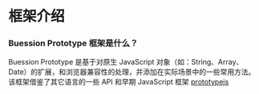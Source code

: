 # 框架介绍


### Buession Prototype 框架是什么？
Buession Prototype 是基于对原生 JavaScript 对象（如：String、Array、Date）的扩展，和浏览器兼容性的处理，并添加在实际场景中的一些常用方法。
该框架借鉴了其它语言的一些 API 和早期 JavaScript 框架 [prototypejs](http://prototypejs.org/)